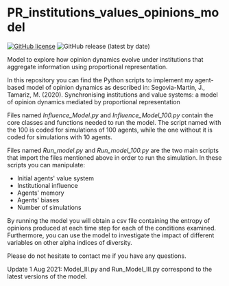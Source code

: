 # PR_institutions_values_opinions_model

[![GitHub license](https://img.shields.io/github/license/jsegoviamartin/PR_institutions_values_opinions_model)](https://github.com/jsegoviamartin/PR_institutions_values_opinions_model/blob/main/LICENSE) ![GitHub release (latest by date)](https://img.shields.io/github/v/release/jsegoviamartin/PR_institutions_values_opinions_model?color=green)

Model to explore how opinion dynamics evolve under institutions that aggregate information using proportional representation.

In this repository you can find the Python scripts to implement my agent-based model of opinion dynamics as described in:
Segovia-Martin, J., Tamariz, M. (2020). Synchronising institutions and value systems: a model of opinion dynamics mediated by proportional representation

Files named *Influence_Model.py* and *Influence_Model_100.py* contain the core classes and functions needed to run the model. The script named with the 100 is coded for simulations of 100 agents, while the one without it is coded for simulations with 10 agents.

Files named *Run_model.py* and *Run_model_100.py* are the two main scripts that import the files mentioned above in order to run the simulation. In these scripts you can manipulate:

- Initial agents' value system
- Institutional influence
- Agents' memory
- Agents' biases
- Number of simulations

By running the model you will obtain a csv file containing the entropy of opinions produced at each time step for each of the conditions examined. Furthermore, you can use the model to investigate the impact of different variables on other alpha indices of diversity.

Please do not hesitate to contact me if you have any questions.

Update 1 Aug 2021: Model_III.py and Run_Model_III.py correspond to the latest versions of the model.

